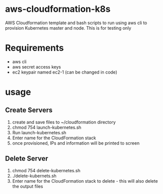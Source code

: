 # aws-cloudformation-k8s
AWS Cloudformation template and bash scripts to run using aws cli to provision Kubernetes master and node.
This is for testing only

# Requirements
* aws cli
* aws secret access keys
* ec2 keypair named ec2-1 (can be changed in code)

# usage
## Create Servers
1. create and save files to ~/cloudformation directory
2. chmod 754 launch-kubernetes.sh
3. Run launch-kubernetes.sh
4. Enter name for the CloudFormation stack
5. once provisioned, IPs and information will be printed to screen

## Delete Server
1. chmod 754 delete-kubernetes.sh
2. ./delete-kubernets.sh
3. Enter name for the CloudFormation stack to delete - this will also delete the output files

